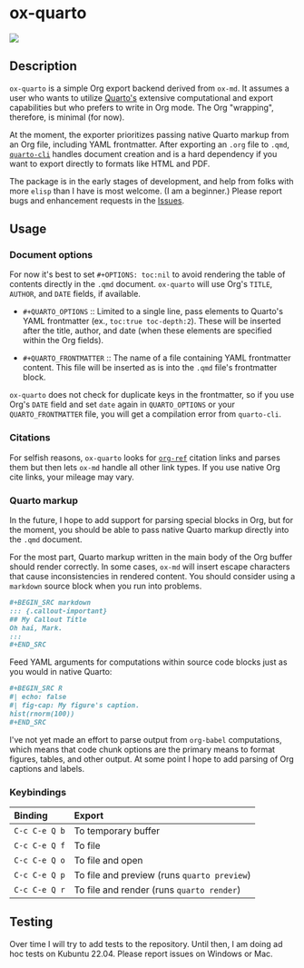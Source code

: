 # ox-quarto

![](https://img.shields.io/badge/Status-In%20development-red)


## Description

`ox-quarto` is a simple Org export backend derived from `ox-md`. It assumes a user who wants to utilize [Quarto's](https://quarto.org) extensive computational and export capabilities but who prefers to write in Org mode. The Org "wrapping", therefore, is minimal (for now).

At the moment, the exporter prioritizes passing native Quarto markup from an Org file, including YAML frontmatter. After exporting an `.org` file to `.qmd`, [`quarto-cli`](https://github.com/quarto-dev/quarto-cli) handles document creation and is a hard dependency if you want to export directly to formats like HTML and PDF. 

The package is in the early stages of development, and help from folks with more `elisp` than I have is most welcome. (I am a beginner.) Please report bugs and enhancement requests in the [Issues](https://github.com/jrgant/ox-quarto/issues).


## Usage

### Document options

For now it's best to set `#+OPTIONS: toc:nil` to avoid rendering the table of contents directly in the `.qmd` document. `ox-quarto` will use Org's `TITLE`, `AUTHOR`, and `DATE` fields, if available.

- `#+QUARTO_OPTIONS` :: Limited to a single line, pass elements to Quarto's YAML frontmatter (ex., `toc:true toc-depth:2`). These will be inserted after the title, author, and date (when these elements are specified within the Org fields).

- `#+QUARTO_FRONTMATTER` :: The name of a file containing YAML frontmatter content. This file will be inserted as is into the `.qmd` file's frontmatter block.

`ox-quarto` does not check for duplicate keys in the frontmatter, so if you use Org's `DATE` field and set `date` again in `QUARTO_OPTIONS` or your `QUARTO_FRONTMATTER` file, you will get a compilation error from `quarto-cli`.

### Citations

For selfish reasons, `ox-quarto` looks for [`org-ref`](https://github.com/jkitchin/org-ref) citation links and parses them but then lets `ox-md` handle all other link types. If you use native Org cite links, your mileage may vary.

### Quarto markup 

In the future, I hope to add support for parsing special blocks in Org, but for the moment, you should be able to pass native Quarto markup directly into the `.qmd` document.

For the most part, Quarto markup written in the main body of the Org buffer should render correctly. In some cases, `ox-md` will insert escape characters that cause inconsistencies in rendered content. You should consider using a `markdown` source block when you run into problems.

```org
#+BEGIN_SRC markdown
::: {.callout-important}
## My Callout Title
Oh hai, Mark.
:::
#+END_SRC
```

Feed YAML arguments for computations within source code blocks just as you would in native Quarto:

```org
#+BEGIN_SRC R
#| echo: false
#| fig-cap: My figure's caption.
hist(rnorm(100))
#+END_SRC
```

I've not yet made an effort to parse output from `org-babel` computations, which means that code chunk options are the primary means to format figures, tables, and other output. At some point I hope to add parsing of Org captions and labels.

### Keybindings

| Binding       | Export                                      |
|:--------------|:--------------------------------------------|
| `C-c C-e Q b` | To temporary buffer                         |
| `C-c C-e Q f` | To file                                     |
| `C-c C-e Q o` | To file and open                            |
| `C-c C-e Q p` | To file and preview (runs `quarto preview`) |
| `C-c C-e Q r` | To file and render (runs `quarto render`)   |


## Testing

Over time I will try to add tests to the repository. Until then, I am doing ad hoc tests on Kubuntu 22.04. Please report issues on Windows or Mac.
